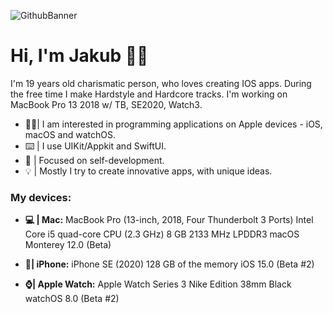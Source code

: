 ![GithubBanner](https://user-images.githubusercontent.com/41966757/123673073-5590ed80-d840-11eb-9ddd-6c1633e0dbfc.png)
# Hi, I'm Jakub 🙋‍♂️
I'm 19 years old charismatic person, who loves creating IOS apps. During the free time I make Hardstyle and Hardcore tracks. I'm working on MacBook Pro 13 2018 w/ TB, SE2020, Watch3.

-  👨‍💻| I am interested in programming applications on Apple devices - iOS, macOS and watchOS.
- ⌨️ | I use UIKit/Appkit and SwiftUI.
- 🔨 | Focused on self-development.
- 💡 | Mostly I try to create innovative apps, with unique ideas.

### My devices:
- **💻 | Mac:**
MacBook Pro (13-inch, 2018, Four Thunderbolt 3 Ports)
Intel Core i5 quad-core CPU (2.3 GHz)
8 GB 2133 MHz LPDDR3
macOS Monterey 12.0 (Beta)

- **📱| iPhone:**
iPhone SE (2020)
128 GB of the memory
iOS 15.0 (Beta #2)

- **⌚️| Apple Watch:**
Apple Watch Series 3 Nike Edition 38mm
Black
watchOS 8.0 (Beta #2)
